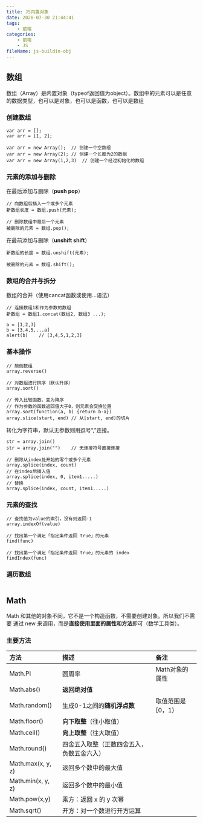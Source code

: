 ```yaml
---
title: JS内置对象
date: 2020-07-30 21:44:41
tags:
	- 前端
categories:
	- 前端
	- JS
fileName: js-buildin-obj
---
```




## 数组

数组（Array）是内置对象（typeof返回值为object）。数组中的元素可以是任意的数据类型，也可以是对象，也可以是函数，也可以是数组

### 创建数组

```
var arr = [];
var arr = [1, 2];

var arr = new Array();	// 创建一个空数组
var arr = new Array(2);	// 创建一个长度为2的数组
var arr = new Array(1,2,3)	// 创建一个经过初始化的数组
```

### 元素的添加与删除

在最后添加与删除（**push  pop**）

```
// 向数组后插入一个或多个元素
新数组长度 = 数组.push(元素);

// 删除数组中最后一个元素
被删除的元素 = 数组.pop();
```

在最前添加与删除（**unshift  shift**）

```
新数组的长度 = 数组.unshift(元素);

被删除的元素 = 数组.shift();
```

### 数组的合并与拆分

数组的合并（使用cancat函数或使用...语法）

```
// 连接数组1和作为参数的数组
新数组 = 数组1.concat(数组2, 数组3 ...);
```

```
a = [1,2,3]
b = [3,4,5,...a]
alert(b)	// [3,4,5,1,2,3]
```





### 基本操作

```
// 颠倒数组
array.reverse()	

// 对数组进行排序（默认升序）
array.sort()

// 传入比较函数，变为降序
// 作为参数的函数返回值大于0，则元素会交换位置
array.sort(function(a, b) {return b-a})
array.slice(start, end)	// 从[start, end)的切片
```



转化为字符串，默认无参数则用逗号“,”连接。

```
str = array.join()
str = array.join("")	// 无连接符号直接连接
```



```
// 删除从index处开始的零个或多个元素
array.splice(index, count)
// 在index后插入值
array.splice(index, 0, item1.....)
// 替换
array.splice(index, count, item1.....)
```

### 元素的查找

```
// 查找值为value的索引，没有则返回-1
array.indexOf(value)

// 找出第一个满足「指定条件返回 true」的元素
find(func)

// 找出第一个满足「指定条件返回 true」的元素的 index
findIndex(func)
```

### 遍历数组

```

```





## Math

Math 和其他的对象不同，它不是一个构造函数，不需要创建对象。所以我们不需要 通过 new 来调用，而是**直接使用里面的属性和方法**即可（数学工具类）。

### 主要方法

| 方法              | 描述                                       | 备注              |
| :---------------- | :----------------------------------------- | :---------------- |
| Math.PI           | 圆周率                                     | Math对象的属性    |
| Math.abs()        | **返回绝对值**                             |                   |
| Math.random()     | 生成0-1之间的**随机浮点数**                | 取值范围是 [0，1) |
| Math.floor()      | **向下取整**（往小取值）                   |                   |
| Math.ceil()       | **向上取整**（往大取值）                   |                   |
| Math.round()      | 四舍五入取整（正数四舍五入，负数五舍六入） |                   |
| Math.max(x, y, z) | 返回多个数中的最大值                       |                   |
| Math.min(x, y, z) | 返回多个数中的最小值                       |                   |
| Math.pow(x,y)     | 乘方：返回 x 的 y 次幂                     |                   |
| Math.sqrt()       | 开方：对一个数进行开方运算                 |                   |





